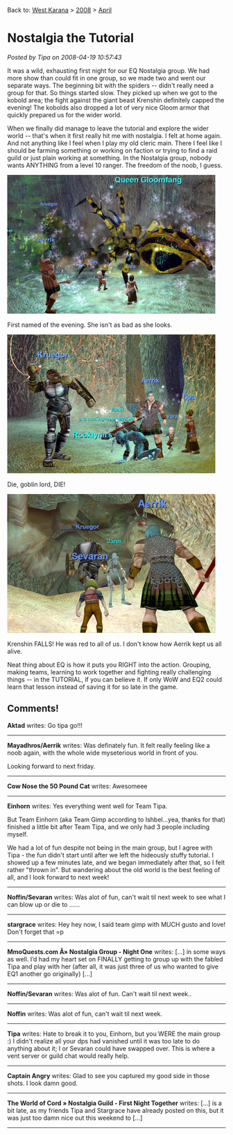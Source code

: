Back to: [West Karana](/posts/westkarana.md) > [2008](/posts/2008/westkarana.md) > [April](./westkarana.md)
# Nostalgia the Tutorial

*Posted by Tipa on 2008-04-19 10:57:43*

It was a wild, exhausting first night for our EQ Nostalgia group. We had more show than could fit in one group, so we made two and went our separate ways. The beginning bit with the spiders -- didn't really need a group for that. So things started slow. They picked up when we got to the kobold area; the fight against the giant beast Krenshin definitely capped the evening! The kobolds also dropped a lot of very nice Gloom armor that quickly prepared us for the wider world.

When we finally did manage to leave the tutorial and explore the wider world -- that's when it first really hit me with nostalgia. I felt at home again. And not anything like I feel when I play my old cleric main. There I feel like I should be farming something or working on faction or trying to find a raid guild or just plain working at something. In the Nostalgia group, nobody wants ANYTHING from a level 10 ranger. The freedom of the noob, I guess.

![eqgame-2008-04-18-20-23-13-43.jpg](../../../uploads/2008/04/eqgame-2008-04-18-20-23-13-43.jpg)

First named of the evening. She isn't as bad as she looks.

![eqgame-2008-04-18-21-37-12-13.jpg](../../../uploads/2008/04/eqgame-2008-04-18-21-37-12-13.jpg)

Die, goblin lord, DIE!

![eqgame-2008-04-18-21-26-24-78.jpg](../../../uploads/2008/04/eqgame-2008-04-18-21-26-24-78.jpg)

Krenshin FALLS! He was red to all of us. I don't know how Aerrik kept us all alive.

Neat thing about EQ is how it puts you RIGHT into the action. Grouping, making teams, learning to work together and fighting really challenging things -- in the TUTORIAL, if you can believe it. If only WoW and EQ2 could learn that lesson instead of saving it for so late in the game.

## Comments!

**Aktad** writes: Go tipa go!!!

---

**Mayadhros/Aerrik** writes: Was definately fun. It felt really feeling like a noob again, with the whole wide myseterious world in front of you.

Looking forward to next friday.

---

**Cow Nose the 50 Pound Cat** writes: Awesomeee

---

**Einhorn** writes: Yes everything went well for Team Tipa.

But Team Einhorn (aka Team Gimp according to Ishbel...yea, thanks for that) finished a little bit after Team Tipa, and we only had 3 people including myself.

We had a lot of fun despite not being in the main group, but I agree with Tipa - the fun didn't start until after we left the hideously stuffy tutorial. I showed up a few minutes late, and we began immediately after that, so I felt rather "thrown in". But wandering about the old world is the best feeling of all, and I look forward to next week!

---

**Noffin/Sevaran** writes: Was alot of fun, can't wait til next week to see what I can blow up or die to ......

---

**stargrace** writes: Hey hey now, I said team gimp with MUCH gusto and love! Don't forget that =p

---

**MmoQuests.com Â» Nostalgia Group - Night One** writes: [...] in some ways as well. I’d had my heart set on FINALLY getting to group up with the fabled Tipa and play with her (after all, it was just three of us who wanted to give EQ1 another go originally) [...]

---

**Noffin/Sevaran** writes: Was alot of fun. Can't wait til next week..

---

**Noffin** writes: Was alot of fun, can't wait til next week.

---

**Tipa** writes: Hate to break it to you, Einhorn, but you WERE the main group :) I didn't realize all your dps had vanished until it was too late to do anything about it; I or Sevaran could have swapped over. This is where a vent server or guild chat would really help.

---

**Captain Angry** writes: Glad to see you captured my good side in those shots. I look damn good.

---

**The World of Cord » Nostalgia Guild - First Night Together** writes: [...] is a bit late, as my friends Tipa and Stargrace have already posted on this, but it was just too damn nice out this weekend to [...]

---

